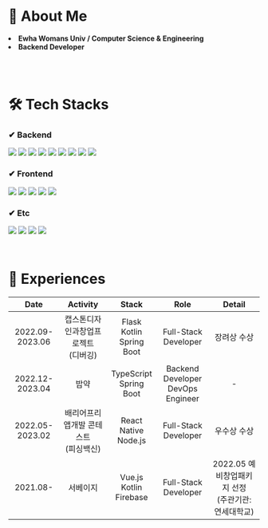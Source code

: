 # 🐥 About Me
<li> <b>Ewha Womans Univ / Computer Science & Engineering</b> </li>
<li> <b>Backend Developer</b> </li>
  
<br><br>

# 🛠 Tech Stacks
### ✔ Backend
<p>
  <img src="https://img.shields.io/badge/java-007396?style=flat-square&logo=java&logoColor=white"/>
  <img src="https://img.shields.io/badge/Spring-6DB33F?style=flat&logo=Spring&logoColor=white">
  <img src="https://img.shields.io/badge/Spring Boot-6DB33F?style=flat&logo=SpringBoot&logoColor=white">
  <img src="https://img.shields.io/badge/Node.js-339933?style=flat&logo=Node.js&logoColor=white">
  <img src="https://img.shields.io/badge/Flask-000000?style=flat-square&logo=flask&logoColor=white"/>
  <img src="https://img.shields.io/badge/MySQL-4479A1?style=flat&logo=MySQL&logoColor=white">
  <img src="https://img.shields.io/badge/MariaDB-003545?style=flat-square&logo=mariaDB&logoColor=white"/>
  <img src="https://img.shields.io/badge/Firebase-FFCA28?style=flat&logo=Firebase&logoColor=black">
  <img src="https://img.shields.io/badge/Amazon AWS-232F3E?style=flat-square&logo=amazonaws&logoColor=white"/>
</p>

### ✔ Frontend
<p>  
<img src="https://img.shields.io/badge/JavaScript-F7DF1E?style=flat-square&logo=javascript&logoColor=black"/>
<img src="https://img.shields.io/badge/Typescript-3178C6?style=flat-square&logo=Typescript&logoColor=white"/>
<img src="https://img.shields.io/badge/Vue.js-4FC08D?style=flat&logo=Vue.js&logoColor=white">
<img src="https://img.shields.io/badge/React Native-61DAFB?style=flat-square&logo=React&logoColor=black"/>
<img src="https://img.shields.io/badge/Kotlin-7F52FF?style=flat&logo=Kotlin&logoColor=white">
</p>

### ✔ Etc
<p>
<img src="https://img.shields.io/badge/C-A8B9CC?style=flat&logo=C&logoColor=white">
<img src="https://img.shields.io/badge/C++-blue.svg?style=flat&logo=c%2B%2B&logoColor=white">
<img src="https://img.shields.io/badge/Python-3776AB?style=flat&logo=Python&logoColor=white">
<img src="https://img.shields.io/badge/Linux-FCC624?style=flat-square&logo=linux&logoColor=black"/>
</p>

<br>

# 🌱 Experiences
|Date|Activity|Stack|Role|Detail|
|:--:|:--:|:--:|:--:|:--:|
|2022.09-2023.06 |캡스톤디자인과창업프로젝트<br>(디버깅)|Flask<br>Kotlin<br>Spring Boot|Full-Stack Developer|장려상 수상|
|2022.12-2023.04 |밥약|TypeScript<br>Spring Boot|Backend Developer<br>DevOps Engineer|-|
|2022.05-2023.02 |배리어프리 앱개발 콘테스트 <br>(피싱백신)|React Native<br>Node.js|Full-Stack Developer|우수상 수상|
|2021.08- |서베이지|Vue.js<br>Kotlin<br>Firebase|Full-Stack Developer|2022.05 예비창업패키지 선정<br>(주관기관: 연세대학교)|
